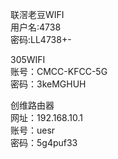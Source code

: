 联滘老豆WIFI  
用户名:4738  
密码:LL4738+-  
  
305WIFI  
账号：CMCC-KFCC-5G  
密码：3keMGHUH  
  
创维路由器  
网址：192.168.10.1  
账号：uesr  
密码：5g4puf33  
  
  

